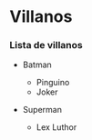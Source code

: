 # Villanos
### Lista de villanos

* Batman
    * Pinguino
    * Joker

* Superman
    * Lex Luthor
    